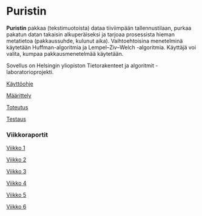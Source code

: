 # Puristin

**Puristin** pakkaa (tekstimuotoista) dataa tiiviimpään tallennustilaan, purkaa pakatun datan takaisin alkuperäiseksi ja tarjoaa prosessista hieman metatietoa (pakkaussuhde, kulunut aika). Vaihtoehtoisina menetelminä käytetään Huffman-algoritmia ja Lempel–Ziv–Welch -algoritmia. Käyttäjä voi valita, kumpaa pakkausmenetelmää käytetään.

Sovellus on Helsingin yliopiston Tietorakenteet ja algoritmit -laboratorioprojekti.

[Käyttöohje](/dokumentaatio/käyttöohje.md)

[Määrittely](/dokumentaatio/määrittelydokumentti.md)

[Toteutus](/dokumentaatio/toteutusdokumentti.md)

[Testaus](/dokumentaatio/testaus.md)

### Viikkoraportit

[Viikko 1](/dokumentaatio/viikko1.md)

[Viikko 2](/dokumentaatio/viikko2.md)

[Viikko 3](/dokumentaatio/viikko3.md)

[Viikko 4](/dokumentaatio/viikko4.md)

[Viikko 5](/dokumentaatio/viikko5.md)

[Viikko 6](/dokumentaatio/viikko6.md)
